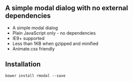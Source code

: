 A simple modal dialog with no external dependencies
---------------------------------------------------

- A simple modal dialog
- Plain JavaScript only - no dependencies
- IE9+ supported
- Less than 1KB when gzipped and minified
- Animate.css friendly

Installation
------------
`bower install rmodal --save`